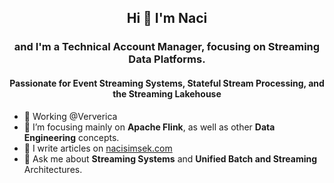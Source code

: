 <!--
**nacisimsek/nacisimsek** is a ✨ _special_ ✨ repository because its `README.md` (this file) appears on your GitHub profile.

Here are some ideas to get you started:

- 🔭 I’m currently working on ...
- 🌱 I’m currently learning ...
- 👯 I’m looking to collaborate on ...
- 🤔 I’m looking for help with ...
- 💬 Ask me about ...
- 📫 How to reach me: ...
- 😄 Pronouns: ...
- ⚡ Fun fact: ...
-->



## <p align="center">Hi 👋 I'm Naci</p>

### <p align="center">and I'm a Technical Account Manager, focusing on Streaming Data Platforms.</p>
#### <p align="center">Passionate for Event Streaming Systems, Stateful Stream Processing, and the Streaming Lakehouse </p>


- 🔭 Working @Ververica
- 🌱 I’m focusing mainly on **Apache Flink**, as well as other **Data Engineering** concepts.
- 📝 I write articles on [nacisimsek.com](https://nacisimsek.com)
- 💬 Ask me about **Streaming Systems** and **Unified Batch and Streaming** Architectures.
